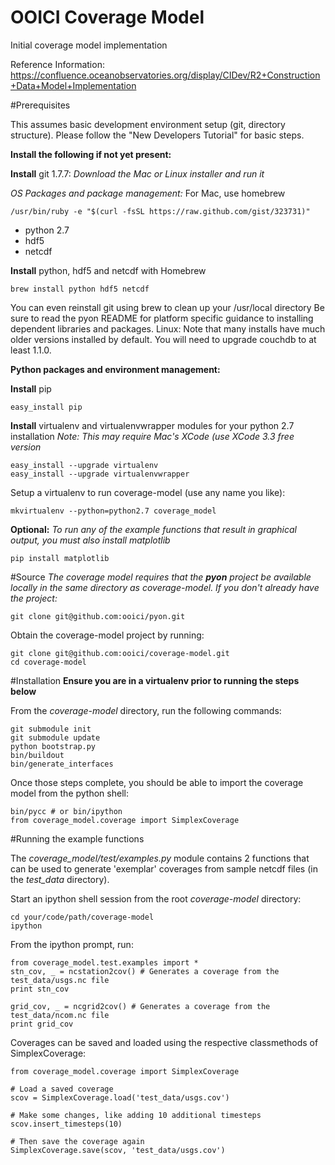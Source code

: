 OOICI Coverage Model
==============

Initial coverage model implementation

Reference Information: https://confluence.oceanobservatories.org/display/CIDev/R2+Construction+Data+Model+Implementation


#Prerequisites

This assumes basic development environment setup (git, directory structure). Please follow the
"New Developers Tutorial" for basic steps.


**Install the following if not yet present:**

**Install** git 1.7.7:
*Download the Mac or Linux installer and run it*

*OS Packages and package management:*
For Mac, use homebrew

    /usr/bin/ruby -e "$(curl -fsSL https://raw.github.com/gist/323731)"

  * python 2.7
  * hdf5
  * netcdf


**Install** python, hdf5 and netcdf with Homebrew
    
    brew install python hdf5 netcdf

You can even reinstall git using brew to clean up your /usr/local directory
Be sure to read the pyon README for platform specific guidance to installing
dependent libraries and packages.
Linux: Note that many installs have much older versions installed by default.
You will need to upgrade couchdb to at least 1.1.0.

**Python packages and environment management:**

**Install** pip

    easy_install pip

**Install** virtualenv and virtualenvwrapper modules for your python 2.7 installation
*Note: This may require Mac's XCode (use XCode 3.3 free version*

    easy_install --upgrade virtualenv
    easy_install --upgrade virtualenvwrapper


Setup a virtualenv to run coverage-model (use any name you like):

    mkvirtualenv --python=python2.7 coverage_model

**Optional:** *To run any of the example functions that result in graphical output, you must also install matplotlib*

    pip install matplotlib

#Source
*The coverage model requires that the **pyon** project be available locally in the same directory as coverage-model.  If you don't already have the project:*

    git clone git@github.com:ooici/pyon.git

Obtain the coverage-model project by running:  

    git clone git@github.com:ooici/coverage-model.git
    cd coverage-model

#Installation
**Ensure you are in a virtualenv prior to running the steps below**

From the *coverage-model* directory, run the following commands:

    git submodule init
    git submodule update
    python bootstrap.py
    bin/buildout
    bin/generate_interfaces

Once those steps complete, you should be able to import the coverage model from the python shell:

    bin/pycc # or bin/ipython
    from coverage_model.coverage import SimplexCoverage

#Running the example functions

The *coverage_model/test/examples.py* module contains 2 functions that can be used to generate 'exemplar' coverages from sample netcdf files (in the *test_data* directory).

Start an ipython shell session from the root *coverage-model* directory:

    cd your/code/path/coverage-model
    ipython

From the ipython prompt, run:

    from coverage_model.test.examples import *
    stn_cov, _ = ncstation2cov() # Generates a coverage from the test_data/usgs.nc file
    print stn_cov
   
    grid_cov, _ = ncgrid2cov() # Generates a coverage from the test_data/ncom.nc file
    print grid_cov
    
    
Coverages can be saved and loaded using the respective classmethods of SimplexCoverage:

    from coverage_model.coverage import SimplexCoverage
    
    # Load a saved coverage
    scov = SimplexCoverage.load('test_data/usgs.cov')
    
    # Make some changes, like adding 10 additional timesteps
    scov.insert_timesteps(10)
    
    # Then save the coverage again
    SimplexCoverage.save(scov, 'test_data/usgs.cov')